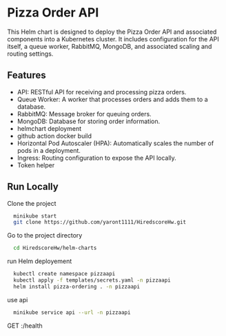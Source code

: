 
# Pizza Order API

This Helm chart is designed to deploy the Pizza Order API and associated components into a Kubernetes cluster.
It includes configuration for the API itself, a queue worker, RabbitMQ, MongoDB, and associated scaling and routing settings.


## Features

- API: RESTful API for receiving and processing pizza orders.
- Queue Worker: A worker that processes orders and adds them to a database.
- RabbitMQ: Message broker for queuing orders.
- MongoDB: Database for storing order information.
- helmchart deployment
- github action docker build
- Horizontal Pod Autoscaler (HPA): Automatically scales the number of pods in a deployment.
- Ingress: Routing configuration to expose the API locally.
- Token helper


## Run Locally

Clone the project

```bash
  minikube start
  git clone https://github.com/yaront1111/HiredscoreHw.git
```

Go to the project directory

```bash
  cd HiredscoreHw/helm-charts
```
run Helm deployement
```bash
  kubectl create namespace pizzaapi
  kubectl apply -f templates/secrets.yaml -n pizzaapi
  helm install pizza-ordering . -n pizzaapi
```

use api

```bash
  minikube service api --url -n pizzaapi

```

GET <seriveip>:<serviceport>/health
